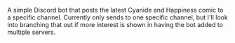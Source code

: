 A simple Discord bot that posts the latest Cyanide and Happiness comic to a specific channel. Currently only sends to one specific channel, but I'll look into branching that out if more interest is shown in having the bot added to multiple servers.